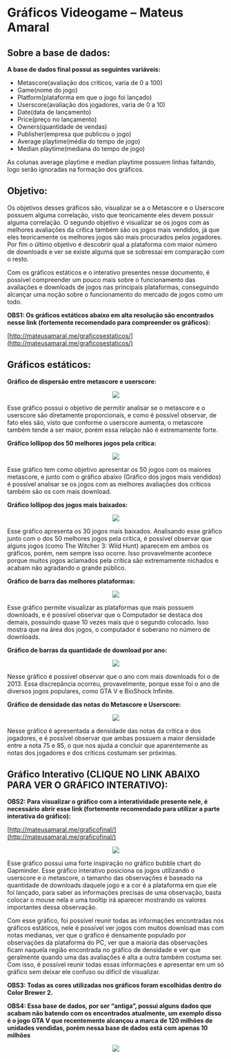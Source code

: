 # Gráficos Videogame – Mateus Amaral

## Sobre a base de dados:

**A base de dados final possui as seguintes variáveis:**

- Metascore(avaliação dos críticos, varia de 0 a 100)
- Game(nome do jogo)
- Platform(plataforma em que o jogo foi lançado)
- Userscore(avaliação dos jogadores, varia de 0 a 10)
- Date(data de lançamento)
- Price(preço no lançamento)
- Owners(quantidade de vendas)
- Publisher(empresa que publicou o jogo)
- Average playtime(média do tempo de jogo)
- Median playtime(mediana do tempo de jogo)

As colunas average playtime e median playtime possuem linhas faltando, logo serão ignoradas
na formação dos gráficos.

## Objetivo:

Os objetivos desses gráficos são, visualizar se a o Metascore e o Userscore possuem alguma
correlação, visto que teoricamente eles devem possuir alguma correlação. O segundo objetivo
é visualizar se os jogos com as melhores avaliações da crítica também são os jogos mais
vendidos, já que eles teoricamente os melhores jogos são mais procurados pelos jogadores. Por
fim o último objetivo é descobrir qual a plataforma com maior número de downloads e ver se
existe alguma que se sobressai em comparação com o resto.

Com os gráficos estáticos e o interativo presentes nesse documento, é possível compreender
um pouco mais sobre o funcionamento das avaliações e downloads de jogos nas principais
plataformas, conseguindo alcançar uma noção sobre o funcionamento do mercado de jogos
como um todo.

**OBS1: Os gráficos estáticos abaixo em alta resolução são encontrados nesse link (fortemente
recomendado para compreender os gráficos):**

[http://mateusamaral.me/graficosestaticos/](http://mateusamaral.me/graficosestaticos/)


## Gráficos estáticos:

**Gráfico de dispersão entre metascore e userscore:**

<p align="center">
  <img src="https://i.imgur.com/QLsqTIT.jpg">
</p>

Esse gráfico possui o objetivo de permitir analisar se o metascore e o userscore são diretamente
proporcionais, e como é possível observar, de fato eles são, visto que conforme o userscore
aumenta, o metascore também tende a ser maior, porém essa relação não é extremamente
forte.

**Gráfico lollipop dos 50 melhores jogos pela crítica:**

<p align="center">
  <img src="https://i.imgur.com/1mDSEgG.png">
</p>

Esse gráfico tem como objetivo apresentar os 50 jogos com os maiores metascore, e junto com
o gráfico abaixo (Gráfico dos jogos mais vendidos) é possível analisar se os jogos com as
melhores avaliações dos críticos também são os com mais download.

**Gráfico lollipop dos jogos mais baixados:**

<p align="center">
  <img src="https://i.imgur.com/yEhoWHs.png">
</p>

Esse gráfico apresenta os 30 jogos mais baixados. Analisando esse gráfico junto com o dos 50
melhores jogos pela crítica, é possível observar que alguns jogos (como The Witcher 3: Wild
Hunt) aparecem em ambos os gráficos, porém, nem sempre isso ocorre. Isso provavelmente
acontece porque muitos jogos aclamados pela crítica são extremamente nichados e acabam não
agradando o grande público.


**Gráfico de barra das melhores plataformas:**

<p align="center">
  <img src="https://i.imgur.com/BUcyM0b.jpg">
</p>

Esse gráfico permite visualizar as plataformas que mais possuem downloads, e é possível
observar que o Computador se destaca dos demais, possuindo quase 10 vezes mais que o
segundo colocado. Isso mostra que na área dos jogos, o computador é soberano no número de
downloads.


**Gráfico de barras da quantidade de download por ano:**

<p align="center">
  <img src="https://i.imgur.com/lEhWsx3.jpg">
</p>

Nesse gráfico é possível observar que o ano com mais downloads foi o de 2013. Essa discrepância
ocorreu, provavelmente, porque esse foi o ano de diversos jogos populares, como GTA V e
BioShock Infinite.


**Gráfico de densidade das notas do Metascore e Userscore:**

<p align="center">
  <img src="https://i.imgur.com/k1HGs4x.jpg">
</p>

Nesse gráfico é apresentada a densidade das notas da crítica e dos jogadores, e é possível
observar que ambas possuem a maior densidade entre a nota 75 e 85, o que nos ajuda a concluir
que aparentemente as notas dos jogadores e dos críticos costumam ser próximas.


## Gráfico Interativo (CLIQUE NO LINK ABAIXO PARA VER O GRÁFICO INTERATIVO):

**OBS2: Para visualizar o gráfico com a interatividade presente nele, é necessário abrir esse link
(fortemente recomendado para utilizar a parte interativa do gráfico):**

[http://mateusamaral.me/graficofinal/](http://mateusamaral.me/graficofinal/)

<p align="center">
  <a href="http://mateusamaral.me/graficofinal/" title="Redirect to dynamic graph">
      <img src="https://i.imgur.com/wth0wCd.jpg">
  </a>
</p>

Esse gráfico possui uma forte inspiração no gráfico bubble chart do Gapminder. Esse gráfico
interativo posiciona os jogos utilizando o userscore e o metascore, o tamanho das observações
é baseado na quantidade de downloads daquele jogo e a cor é a plataforma em que ele foi
lançado, para saber as informações precisas de uma observação, basta colocar o mouse nela e
uma tooltip irá aparecer mostrando os valores importantes dessa observação.

Com esse gráfico, foi possível reunir todas as informações encontradas nos gráficos
estáticos, nele é possível ver jogos com muitos download mas com notas medianas, ver que o
gráfico é densamente populado por observações da plataforma do PC, ver que a maioria das
observações ficam naquela região encontrada no gráfico de densidade e ver que geralmente
quando uma das avaliações é alta a outra também costuma ser. Com isso, é possível reunir todas
essas informações e apresentar em um só gráfico sem deixar ele confuso ou difícil de visualizar.

**OBS3: Todas as cores utilizadas nos gráficos foram escolhidas dentro do Color Brewer 2.**

**OBS4: Essa base de dados, por ser “antiga”, possui alguns dados que acabam não batendo com
os encontrados atualmente, um exemplo disso é o jogo GTA V que recentemente alcançou a
marca de 120 milhões de unidades vendidas, porém nessa base de dados está com apenas 10
milhões**


<p align="center">
  <a href="http://mateusamaral.me" title="Redirect to dynamic graph">
    <img src="http://i.imgur.com/S7dFZjw.png/">
  </a>
</p>
